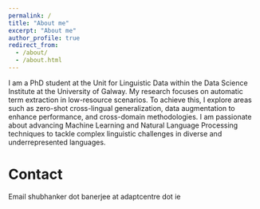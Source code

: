 ```yaml
---
permalink: /
title: "About me"
excerpt: "About me"
author_profile: true
redirect_from: 
  - /about/
  - /about.html
---
```


I am a PhD student at the Unit for Linguistic Data within the Data Science Institute at the University of Galway. My research focuses on automatic term extraction in low-resource scenarios. To achieve this, I explore areas such as zero-shot cross-lingual generalization, data augmentation to enhance performance, and cross-domain methodologies. I am passionate about advancing Machine Learning and Natural Language Processing techniques to tackle complex linguistic challenges in diverse and underrepresented languages.



Contact
======
 
Email 	shubhanker dot banerjee at adaptcentre dot ie

